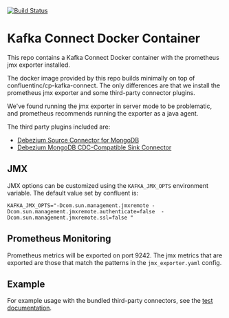 [![Build Status](https://travis-ci.org/zenreach/docker-kafka-connect.svg?branch=master)](https://travis-ci.org/zenreach/docker-kafka-connect)

# Kafka Connect Docker Container

This repo contains a Kafka Connect Docker container with the prometheus jmx exporter installed.

The docker image provided by this repo builds minimally on top of confluentinc/cp-kafka-connect. The only differences are that we install the prometheus jmx exporter and some third-party connector plugins.

We've found running the jmx exporter in server mode to be problematic, and prometheus recommends running the exporter as a java agent.

The third party plugins included are:

- [Debezium Source Connector for MongoDB](http://debezium.io/docs/connectors/mongodb/)
- [Debezium MongoDB CDC-Compatible Sink Connector](https://github.com/hpgrahsl/kafka-connect-mongodb)

## JMX

JMX options can be customized using the `KAFKA_JMX_OPTS` environment variable. The default value set by confluent is:

```
KAFKA_JMX_OPTS="-Dcom.sun.management.jmxremote -Dcom.sun.management.jmxremote.authenticate=false  -Dcom.sun.management.jmxremote.ssl=false "
```

## Prometheus Monitoring

Prometheus metrics will be exported on port 9242. The jmx metrics that are exported are those that match the patterns in the `jmx_exporter.yaml` config.

## Example

For example usage with the bundled third-party connectors, see the [test documentation](test/README.md).
